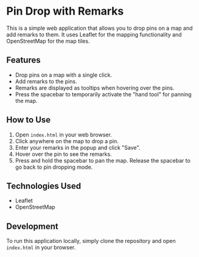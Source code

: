 # Pin Drop with Remarks

This is a simple web application that allows you to drop pins on a map and add remarks to them. It uses Leaflet for the mapping functionality and OpenStreetMap for the map tiles.

## Features

*   Drop pins on a map with a single click.
*   Add remarks to the pins.
*   Remarks are displayed as tooltips when hovering over the pins.
*   Press the spacebar to temporarily activate the "hand tool" for panning the map.

## How to Use

1.  Open `index.html` in your web browser.
2.  Click anywhere on the map to drop a pin.
3.  Enter your remarks in the popup and click "Save".
4.  Hover over the pin to see the remarks.
5.  Press and hold the spacebar to pan the map. Release the spacebar to go back to pin dropping mode.

## Technologies Used

*   Leaflet
*   OpenStreetMap

## Development

To run this application locally, simply clone the repository and open `index.html` in your browser.
